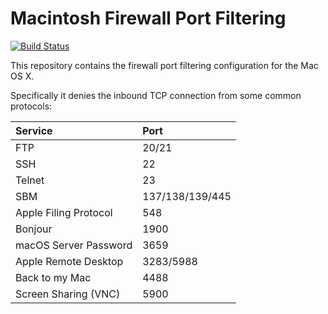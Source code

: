 # Macintosh Firewall Port Filtering

[![Build Status](https://travis-ci.org/theoriginaltonystark/mac_port_filtering.svg?branch=master)](https://travis-ci.org/theoriginaltonystark/mac_port_filtering)

This repository contains the firewall port filtering configuration for the Mac OS X.

Specifically it denies the inbound TCP connection from some common protocols:

| Service | Port |
|:---|:---|
| FTP | 20/21 |
| SSH | 22 |
| Telnet | 23 |
| SBM | 137/138/139/445 |
| Apple Filing Protocol | 548 |
| Bonjour | 1900 |
| macOS Server Password | 3659 |
| Apple Remote Desktop | 3283/5988 |
| Back to my Mac | 4488 |
| Screen Sharing (VNC) | 5900 |
